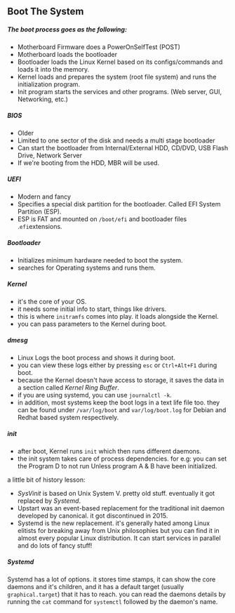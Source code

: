 Boot The System
--
##### The boot process goes as the following:
- Motherboard Firmware does a PowerOnSelfTest (POST)
- Motherboard loads the bootloader
- Bootloader loads the Linux Kernel based on its configs/commands and loads it into the memory.
- Kernel loads and prepares the system (root file system) and runs the initialization program.
- Init program starts the services and other programs. (Web server, GUI, Networking, etc.)


##### BIOS
- Older
- Limited to one sector of the disk and needs a multi stage bootloader
- Can start the bootloader from Internal/External HDD, CD/DVD, USB Flash Drive, Network Server
- If we're booting from the HDD, MBR will be used.

##### UEFI
- Modern and fancy
- Specifies a special disk partition for the bootloader. Called EFI System Partition (ESP).
- ESP is FAT and mounted on `/boot/efi` and bootloader files .`efi`extensions.

##### Bootloader
- Initializes minimum hardware needed to boot the system.
- searches for Operating systems and runs them.

##### Kernel
- it's the core of your OS.
- it needs some initial info to start, things like drivers.
- this is where `initramfs` comes into play. it loads alongside the Kernel.
- you can pass parameters to the Kernel during boot.


##### dmesg
- Linux Logs the boot process and shows it during boot.
- you can view these logs either by pressing `esc` or `Ctrl+Alt+F1` during boot.
- because the Kernel doesn't have access to storage, it saves the data in a section called *Kernel Ring Buffer*.
- if you are using systemd, you can use `journalctl -k`.
- in addition, most systems keep the boot logs in a text life file too. they can be found under `/var/log/boot` and `var/log/boot.log` for Debian and Redhat based system respectively. 

##### init
- after boot, Kernel runs `init` which then runs different daemons.
- the init system takes care of process dependencies. for e.g: you can set the Program D to not run Unless program A & B have been initialized.

a little bit of history lesson:
- *SysVinit* is based on Unix System V. pretty old stuff. eventually it got replaced by *Systemd*.
- Upstart was an event-based replacement for the traditional init daemon developed by canonical. it got discontinued in 2015.
- Systemd is the new replacement. it's generally hated among Linux elitists for breaking away from Unix philosophies but you can find it in almost every popular Linux distribution. It can start services in parallel and do lots of fancy stuff!


##### Systemd
Systemd has a lot of options. it stores time stamps, it can show the core daemons and it's children, and it has a default target (usually `graphical.target`) that it has to reach. you can read the daemons details by running the `cat` command for `systemctl` followed by the daemon's name.





